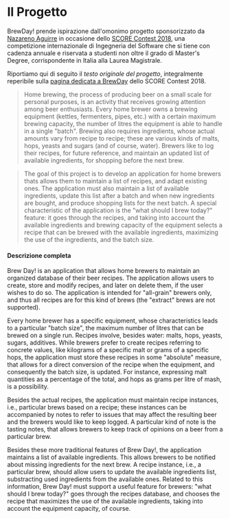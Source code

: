 # Il Progetto

BrewDay! prende ispirazione dall'omonimo progetto sponsorizzato da [Nazareno Aguirre](http://dc.exa.unrc.edu.ar/staff/naguirre/Pagina_Personal_de_Nazareno_Aguirre/Principal.html) in occasione dello [SCORE Contest 2018](http://score-contest.org/2018/index.php), una competizione internazionale di Ingegneria del Software che si tiene con cadenza annuale e riservata a studenti non oltre il grado di Master's Degree, corrispondente in Italia alla Laurea Magistrale.

Riportiamo qui di seguito il _testo originale del progetto_, integralmente reperibile sulla [pagina dedicata a BrewDay](http://score-contest.org/2018/projects/brewday.php) dello SCORE Contest 2018.

> Home brewing, the process of producing beer on a small scale for personal purposes, is an activity that receives growing attention among beer enthusiasts. Every home brewer owns a brewing equipment (kettles, fermenters, pipes, etc.) with a certain maximum brewing capacity, the number of litres the equipment is able to handle in a single "batch". Brewing also requires ingredients, whose actual amounts vary from recipe to recipe; these are various kinds of malts, hops, yeasts and sugars (and of course, water). Brewers like to log their recipes, for future reference, and maintain an updated list of available ingredients, for shopping before the next brew.

> The goal of this project is to develop an application for home brewers thats allows them to maintain a list of recipes, and adapt existing ones. The application must also maintain a list of available ingredients, update this list after a batch and when new ingredients are bought, and produce shopping lists for the next batch. A special characteristic of the application is the "what should I brew today?" feature: it goes through the recipes, and taking into account the available ingredients and brewing capacity of the equipment selects a recipe that can be brewed with the available ingredients, maximizing the use of the ingredients, and the batch size.

#### Descrizione completa
Brew Day! is an application that allows home brewers to maintain an organized database of their beer recipes. The application allows users to create, store and modify recipes, and later on delete them, if the user wishes to do so. The application is intended for "all-grain" brewers only, and thus all recipes are for this kind of brews (the "extract" brews are not supported).

Every home brewer has a specific equipment, whose characteristics leads to a particular "batch size", the maximum number of litres that can be brewed on a single run. Recipes involve, besides water: malts, hops, yeasts, sugars, additives.
While brewers prefer to create recipes referring to concrete values, like kilograms of a specific malt or grams of a specific hops, the application must store these recipes in some "absolute" measure, that allows for a direct conversion of the recipe when the equipment, and consequently the batch size, is updated. For instance, expressing malt quantities as a percentage of the total, and hops as grams per litre of mash, is a possibility.

Besides the actual recipes, the application must maintain recipe instances, i.e., particular brews based on a recipe; these instances can be accompanied by notes to refer to issues that may affect the resulting beer and the brewers would like to keep logged. A particular kind of note is the tasting notes, that allows brewers to keep track of opinions on a beer from a particular brew.

Besides these more traditional features of Brew Day!, the application maintains a list of available ingredients. This allows brewers to be notified about missing ingredients for the next brew. A recipe instance, i.e., a particular brew, should allow users to update the available ingredients list, substracting used ingredients from the available ones. Related to this information, Brew Day! must support a useful feature for brewers: "what should I brew today?" goes through the recipes database, and chooses the recipe that maximizes the use of the available ingredients, taking into account the equipment capacity, of course.